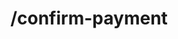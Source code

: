 ---
title: /confirm-payment
position_number: 3
type: post
description: Payment API endpoint to confirm a direct payment by uploading a receipt.

content_markdown: |-
  Confirm payment is an optional extra step for some processors that requires to upload the payment receipt or payment ticket by the end user.

  {: .info }
  *Note: this request is only required when /direct-payment call returns the 'receipt' action code.

  The file must have the following formats: .peg, .png, .jpg, .gif, .pdf.

  {: .info }
  Request must include the header: "Content-Type: multipart/form-data;"

  Request parameters:

  | Field   | Type   | Description                        |
  | ------- | ------ | ---------------------------------- |
  | *sessionId | string | UUID of the session generated previously. |
  | *document | string(binary) | Uploaded file string. |


  Success response have the following schema:

  | Field   | Type   | Description                        |
  | ------- | ------ | ---------------------------------- |
  | *message | string | Success text message. | 

  {: .info }
  **Note**: The `Content-Type` header should be set to `application/json` along with the merchant API key

right_code_blocks:
  - code_block: |1-
     curl -X 'POST' \
        'https://api.sandbox.kibramoa.net/confirm-payment' \
        -H 'accept: application/json' \
        -H 'X-API-KEY: qHAnwVwu6Ivfs32NZ9xrZV6V...2d6-bcca3a87e8aa' \
        -H 'Content-Type: multipart/form-data' \
        -F 'sessionId=d88605f8-99e4-493b-98c7-4bbe8ba5df33' \
        -F 'document=@Captura.JPG;type=image/jpeg'
    title: Request
    language: http
  - code_block: |2-
      {
        "message": "Success."
      }
    title: Success
    language: json
  - code_block: |3-    
       {
          "statusCode": 404,
          "message": [
            "Invalid session id."
          ]
        }
    title: Error 404
    language: json
---